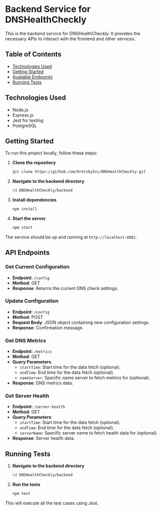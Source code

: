 # Backend Service for DNSHealthCheckly
This is the backend service for DNSHealthCheckly. It provides the necessary APIs to interact with the frontend and other services.

## Table of Contents

- [Technologies Used](#technologies-used)
- [Getting Started](#getting-started)
- [Available Endpoints](#available-endpoints)
- [Running Tests](#running-tests)
 

## Technologies Used

- Node.js
- Express.js
- Jest for testing
- PostgreSQL 

## Getting Started

To run this project locally, follow these steps:

1. **Clone the repository**

    ```bash
    git clone https://github.com/UretzkyZvi/DNSHealthCheckly.git
    ```

2. **Navigate to the backend directory**

    ```bash
    cd DNSHealthCheckly/backend
    ```

3. **Install dependencies**

    ```bash
    npm install
    ```

4. **Start the server**

    ```bash
    npm start
    ```

The service should be up and running at `http://localhost:8081`.

## API Endpoints

### Get Current Configuration
- **Endpoint**: `/config`
- **Method**: GET
- **Response**: Returns the current DNS check settings.
  
### Update Configuration
- **Endpoint**: `/config`
- **Method**: POST
- **Request Body**: JSON object containing new configuration settings.
- **Response**: Confirmation message.

### Get DNS Metrics
- **Endpoint**: `/metrics`
- **Method**: GET
- **Query Parameters**: 
  - `startTime`: Start time for the data fetch (optional).
  - `endTime`: End time for the data fetch (optional).
  - `nameServer`: Specific name server to fetch metrics for (optional).
- **Response**: DNS metrics data.

### Get Server Health
- **Endpoint**: `/server-health`
- **Method**: GET
- **Query Parameters**: 
  - `startTime`: Start time for the data fetch (optional).
  - `endTime`: End time for the data fetch (optional).
  - `serverName`: Specific server name to fetch health data for (optional).
- **Response**: Server health data.

## Running Tests

1. **Navigate to the backend directory**

    ```bash
    cd DNSHealthCheckly/backend
    ```

2. **Run the tests**

    ```bash
    npm test
    ```

This will execute all the test cases using Jest.

 
